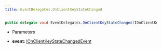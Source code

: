 ```yaml
---
title: EventDelegates.OnClientKeyStateChanged
---
```


```csharp
public delegate void EventDelegates.OnClientKeyStateChanged(IOnClientKeyStateChangedEvent @event)
```

- Parameters

- **event**: [IOnClientKeyStateChangedEvent](/docs/api/shared/events/ionclientkeystatechangedevent)

